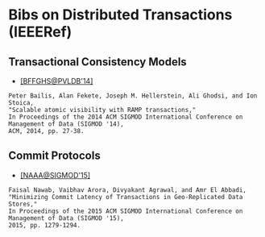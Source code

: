 # Bibs on Distributed Transactions (IEEERef)

## Transactional Consistency Models
- [[BFFGHS@PVLDB'14]](http://dl.acm.org/citation.cfm?id=2588562)
```
Peter Bailis, Alan Fekete, Joseph M. Hellerstein, Ali Ghodsi, and Ion Stoica, 
"Scalable atomic visibility with RAMP transactions," 
In Proceedings of the 2014 ACM SIGMOD International Conference on Management of Data (SIGMOD '14),
ACM, 2014, pp. 27-38.
```

## Commit Protocols
- [[NAAA@SIGMOD'15]](http://dl.acm.org/citation.cfm?doid=2723372.2723729)
```
Faisal Nawab, Vaibhav Arora, Divyakant Agrawal, and Amr El Abbadi,
"Minimizing Commit Latency of Transactions in Geo-Replicated Data Stores," 
In Proceedings of the 2015 ACM SIGMOD International Conference on Management of Data (SIGMOD '15),
2015, pp. 1279-1294.
```
